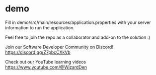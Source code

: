 # demo
Fill in demo/src/main/resources/application.properties with your server information to run the application.

Feel free to join the repo as a collaborator and add-on to the solution :)

Join our Software Developer Community on Discord!
https://discord.gg/Z7pbcCXkVb

Check out our YouTube learning videos
https://www.youtube.com/@WizardDen
